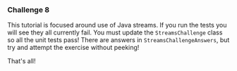### Challenge 8

This tutorial is focused around use of Java streams. If you run the tests you will see they all currently
fail. You must update the `StreamsChallenge` class so all the unit tests pass! There are answers in
`StreamsChallengeAnswers`, but try and attempt the exercise without peeking!

That's all!